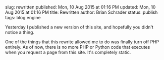 slug: rewritten
published: Mon, 10 Aug 2015 at 01:16 PM
updated: Mon, 10 Aug 2015 at 01:16 PM
title: Rewritten
author: Brian Schrader
status: publish
tags: blog engine

Yesterday I published a new version of this site, and hopefully you didn't notice a thing.

One of the things that this rewrite allowed me to do was finally turn off PHP entirely. As of now, there is no more PHP or Python code that executes when you request a page from this site. It's completely static.

